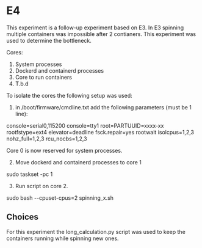 # E4

This experiment is a follow-up experiment based on E3. In E3 spinning multiple containers was impossible after 2 contianers. This experiment was used to determine the bottleneck.

Cores:
1. System processes
2. Dockerd and containerd processes
3. Core to run containers
4. T.b.d

To isolate the cores the following setup was used:

1. in /boot/firmware/cmdline.txt add the following parameters (must be 1 line):

console=serial0,115200 console=tty1 root=PARTUUID=xxxx-xx rootfstype=ext4 elevator=deadline fsck.repair=yes rootwait isolcpus=1,2,3 nohz_full=1,2,3 rcu_nocbs=1,2,3

Core 0 is now reserved for system processes.

2. Move dockerd and containerd processes to core 1

sudo taskset -pc 1 <PID>

3. Run script on core 2.

sudo bash --cpuset-cpus=2 spinning_x.sh


## Choices

For this experiment the long_calculation.py script was used to keep the containers running while spinning new ones. 




